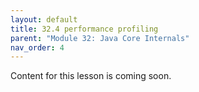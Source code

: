 ```yaml
---
layout: default
title: 32.4 performance profiling
parent: "Module 32: Java Core Internals"
nav_order: 4
---
```


Content for this lesson is coming soon.
